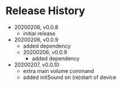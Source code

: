# Release History

* 20200206, v0.0.8
	* initial release
* 20200206, v0.0.9
	* added dependency
	* 20200206, v0.0.9
		* added dependency
* 20200207, v0.0.10
	* extra main volume command
	* added initSound on (re)start of device
